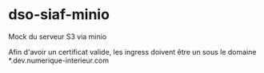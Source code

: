 # dso-siaf-minio
Mock du serveur S3 via minio

Afin d'avoir un certificat valide, les ingress doivent être un sous le domaine *.dev.numerique-interieur.com